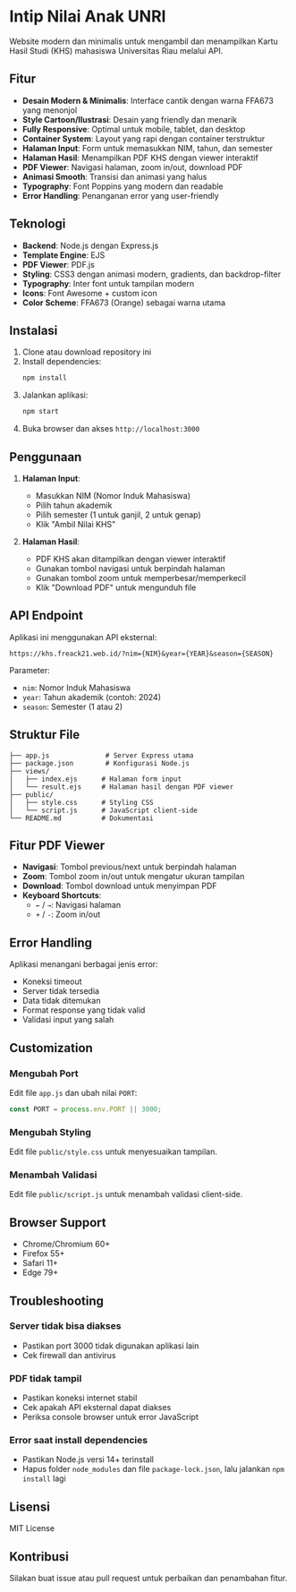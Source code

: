 # Intip Nilai Anak UNRI

Website modern dan minimalis untuk mengambil dan menampilkan Kartu Hasil Studi (KHS) mahasiswa Universitas Riau melalui API.

## Fitur

- **Desain Modern & Minimalis**: Interface cantik dengan warna FFA673 yang menonjol
- **Style Cartoon/Ilustrasi**: Desain yang friendly dan menarik
- **Fully Responsive**: Optimal untuk mobile, tablet, dan desktop
- **Container System**: Layout yang rapi dengan container terstruktur
- **Halaman Input**: Form untuk memasukkan NIM, tahun, dan semester
- **Halaman Hasil**: Menampilkan PDF KHS dengan viewer interaktif
- **PDF Viewer**: Navigasi halaman, zoom in/out, download PDF
- **Animasi Smooth**: Transisi dan animasi yang halus
- **Typography**: Font Poppins yang modern dan readable
- **Error Handling**: Penanganan error yang user-friendly

## Teknologi

- **Backend**: Node.js dengan Express.js
- **Template Engine**: EJS
- **PDF Viewer**: PDF.js
- **Styling**: CSS3 dengan animasi modern, gradients, dan backdrop-filter
- **Typography**: Inter font untuk tampilan modern
- **Icons**: Font Awesome + custom icon
- **Color Scheme**: FFA673 (Orange) sebagai warna utama

## Instalasi

1. Clone atau download repository ini
2. Install dependencies:
   ```bash
   npm install
   ```
3. Jalankan aplikasi:
   ```bash
   npm start
   ```
4. Buka browser dan akses `http://localhost:3000`

## Penggunaan

1. **Halaman Input**:
   - Masukkan NIM (Nomor Induk Mahasiswa)
   - Pilih tahun akademik
   - Pilih semester (1 untuk ganjil, 2 untuk genap)
   - Klik "Ambil Nilai KHS"

2. **Halaman Hasil**:
   - PDF KHS akan ditampilkan dengan viewer interaktif
   - Gunakan tombol navigasi untuk berpindah halaman
   - Gunakan tombol zoom untuk memperbesar/memperkecil
   - Klik "Download PDF" untuk mengunduh file

## API Endpoint

Aplikasi ini menggunakan API eksternal:
```
https://khs.freack21.web.id/?nim={NIM}&year={YEAR}&season={SEASON}
```

Parameter:
- `nim`: Nomor Induk Mahasiswa
- `year`: Tahun akademik (contoh: 2024)
- `season`: Semester (1 atau 2)

## Struktur File

```
├── app.js              # Server Express utama
├── package.json        # Konfigurasi Node.js
├── views/
│   ├── index.ejs      # Halaman form input
│   └── result.ejs     # Halaman hasil dengan PDF viewer
├── public/
│   ├── style.css      # Styling CSS
│   └── script.js      # JavaScript client-side
└── README.md          # Dokumentasi
```

## Fitur PDF Viewer

- **Navigasi**: Tombol previous/next untuk berpindah halaman
- **Zoom**: Tombol zoom in/out untuk mengatur ukuran tampilan
- **Download**: Tombol download untuk menyimpan PDF
- **Keyboard Shortcuts**:
  - `←` / `→`: Navigasi halaman
  - `+` / `-`: Zoom in/out

## Error Handling

Aplikasi menangani berbagai jenis error:
- Koneksi timeout
- Server tidak tersedia
- Data tidak ditemukan
- Format response yang tidak valid
- Validasi input yang salah

## Customization

### Mengubah Port
Edit file `app.js` dan ubah nilai `PORT`:
```javascript
const PORT = process.env.PORT || 3000;
```

### Mengubah Styling
Edit file `public/style.css` untuk menyesuaikan tampilan.

### Menambah Validasi
Edit file `public/script.js` untuk menambah validasi client-side.

## Browser Support

- Chrome/Chromium 60+
- Firefox 55+
- Safari 11+
- Edge 79+

## Troubleshooting

### Server tidak bisa diakses
- Pastikan port 3000 tidak digunakan aplikasi lain
- Cek firewall dan antivirus

### PDF tidak tampil
- Pastikan koneksi internet stabil
- Cek apakah API eksternal dapat diakses
- Periksa console browser untuk error JavaScript

### Error saat install dependencies
- Pastikan Node.js versi 14+ terinstall
- Hapus folder `node_modules` dan file `package-lock.json`, lalu jalankan `npm install` lagi

## Lisensi

MIT License

## Kontribusi

Silakan buat issue atau pull request untuk perbaikan dan penambahan fitur.
